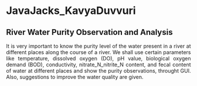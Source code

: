 # JavaJacks_KavyaDuvvuri
## River Water Purity Observation and Analysis

<div style="text-align: justify"> It is very important to know the purity level of the water present in a river at different places along the course of a river. We shall use certain parameters like temperature, dissolved oxygen (DO), pH value, biological oxygen demand (BOD), conductivity, nitrate_N_nitrite_N content, and fecal content of water at different places and show the purity observations, throught GUI. Also, suggestions to improve the water quality are given. </div> 
